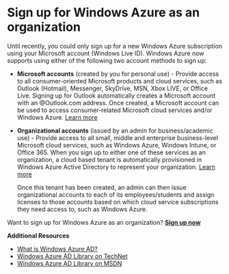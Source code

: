 <properties umbracoNaviHide="0" pageTitle="Sign up for Windows Azure as an organization" title="Sign up for Windows Azure as an organization" metaKeywords="Windows Azure Active Directory, Windows Azure AD, organizational account" description="Learn how to create a Windows Azure AD tenant in Windows Azure." linkid="documentation-services-identity-sign-up-for-windows-azure-as-an-organization" urlDisplayName="Sign up as an organization" headerExpose="" footerExpose="" disqusComments="0" />


<h1 id="signup">Sign up for Windows Azure as an organization</h1>

<div chunk="../../Shared/Chunks/disclaimer.md" />

Until recently, you could only sign up for a new Windows Azure subscription using your Microsoft account (Windows Live ID). Windows Azure now supports using either of the following two account methods to sign up:

* **Microsoft accounts** (created by you for personal use) - Provide access to all consumer-oriented Microsoft products and cloud services, such as Outlook (Hotmail), Messenger, SkyDrive, MSN, Xbox LIVE, or Office Live. Signing up for Outlook automatically creates a Microsoft account with an @Outlook.com address. Once created, a Microsoft account can be used to access consumer-related Microsoft cloud services and/or Windows Azure. [Learn more](http://windows.microsoft.com/en-US/windows-live/sign-in-what-is-microsoft-account)

* **Organizational accounts** (issued by an admin for business/academic use) - Provide access to all small, middle and enterprise business-level Microsoft cloud services, such as Windows Azure, Windows Intune, or Office 365. When you sign up to either one of these services as an organization, a cloud based tenant is automatically provisioned in Windows Azure Active Directory to represent your organization. [Learn more](http://technet.microsoft.com/en-us/library/jj573650) 

	Once this tenant has been created, an admin can then issue organizational accounts to each of its employees/students and assign licenses to those accounts based on which cloud service subscriptions they need access to, such as Windows Azure. 

Want to sign up for Windows Azure as an organization? [**Sign up now**](http://go.microsoft.com/fwlink/?LinkId=269967) 

**Additional Resources**

* [What is Windows Azure AD?](/en-us/manage/services/identity/what-is-windows-azure-active-directory/) 
* [Windows Azure AD Library on TechNet](http://technet.microsoft.com/en-us/library/hh967619.aspx)
* [Windows Azure AD Library on MSDN](http://msdn.microsoft.com/library/windowsazure/jj673460.aspx)